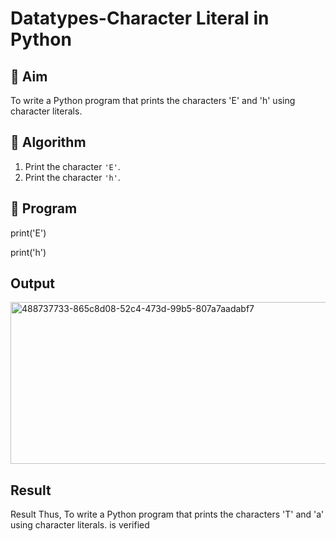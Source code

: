 # Datatypes-Character Literal in Python

## 🎯 Aim
To write a Python program that prints the characters 'E' and 'h' using character literals.


## 🧠 Algorithm
1. Print the character `'E'`.
2. Print the character `'h'`.

## 🧾 Program
 print('E')

print('h')

## Output
<img width="853" height="259" alt="488737733-865c8d08-52c4-473d-99b5-807a7aadabf7" src="https://github.com/user-attachments/assets/08ee387a-2454-4439-bd31-c567e7970dbe" />

## Result
Result Thus, To write a Python program that prints the characters 'T' and 'a' using character literals. is verified
